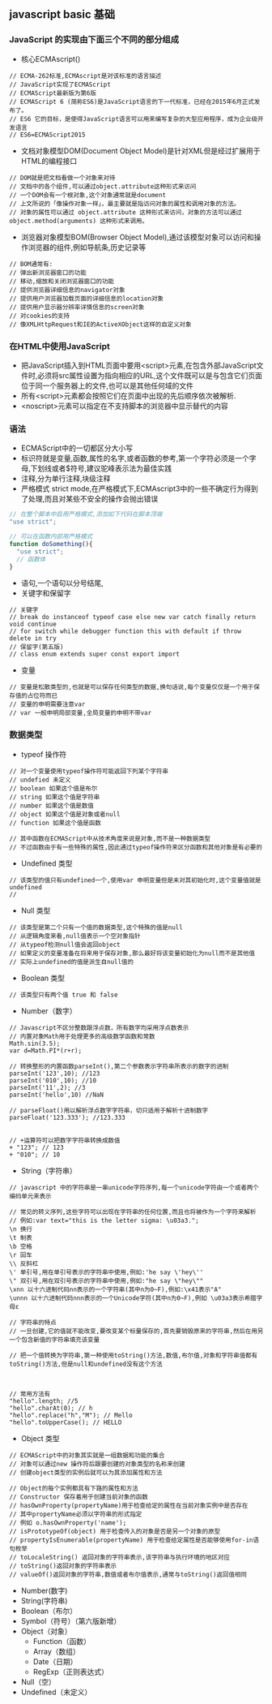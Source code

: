 ## javascript basic 基础

### JavaScript 的实现由下面三个不同的部分组成
- 核心ECMAscript()
```
// ECMA-262标准,ECMAscript是对该标准的语言描述
// JavaScript实现了ECMAScript
// ECMAScript最新版为第6版
// ECMAScript 6 (简称ES6)是JavaScript语言的下一代标准，已经在2015年6月正式发布了。
// ES6 它的目标，是使得JavaScript语言可以用来编写复杂的大型应用程序，成为企业级开发语言
// ES6=ECMAScript2015
```
- 文档对象模型DOM(Document Object Model)是针对XML但是经过扩展用于HTML的编程接口
```
// DOM就是把文档看做一个对象来对待
// 文档中的各个组件,可以通过object.attribute这种形式来访问
// 一个DOM会有一个根对象,这个对象通常就是document
// 上文所说的「像操作对象一样」，最主要就是指访问对象的属性和调用对象的方法。
// 对象的属性可以通过 object.attribute 这种形式来访问，对象的方法可以通过 object.method(arguments) 这种形式来调用。
```
- 浏览器对象模型BOM(Browser Object Model),通过该模型对象可以访问和操作浏览器的组件,例如导航条,历史记录等
```
// BOM通常有:
// 弹出新浏览器窗口的功能
// 移动,缩放和关闭浏览器窗口的功能
// 提供浏览器详细信息的navigator对象
// 提供用户浏览器加载页面的详细信息的location对象
// 提供用户显示器分辨率详情信息的screen对象
// 对cookies的支持
// 像XMLHttpRequest和IE的ActiveXObject这样的自定义对象
```

### 在HTML中使用JavaScript
- 把JavaScript插入到HTML页面中要用\<script\>元素,在包含外部JavaScript文件时,必须将src属性设置为指向相应的URL,这个文件既可以是与包含它们页面位于同一个服务器上的文件,也可以是其他任何域的文件
- 所有\<script\>元素都会按照它们在页面中出现的先后顺序依次被解析.
- \<noscript\>元素可以指定在不支持脚本的浏览器中显示替代的内容

### 语法
- ECMAScript中的一切都区分大小写
- 标识符就是变量,函数,属性的名字,或者函数的参考,第一个字符必须是一个字母,下划线或者$符号,建议驼峰表示法为最佳实践
- 注释,分为单行注释,块级注释
- 严格模式 strict mode,在严格模式下,ECMAscript3中的一些不确定行为得到了处理,而且对某些不安全的操作会抛出错误
```javascript
// 在整个脚本中启用严格模式,添加如下代码在脚本顶端
"use strict";

// 可以在函数内部用严格模式
function doSomething(){
  "use strict";
  // 函数体
}
```
- 语句,一个语句以分号结尾,
- 关键字和保留字
```
// 关键字
// break do instanceof typeof case else new var catch finally return void continue 
// for switch while debugger function this with default if throw delete in try
// 保留字(第五版)
// class enum extends super const export import 
```
- 变量
```
// 变量是松散类型的,也就是可以保存任何类型的数据,换句话说,每个变量仅仅是一个用于保存值的占位符而已
// 变量的申明需要注意var
// var 一般申明局部变量,全局变量的申明不带var
```

### 数据类型
- typeof 操作符
```
// 对一个变量使用typeof操作符可能返回下列某个字符串
// undefied 未定义
// boolean 如果这个值是布尔
// string 如果这个值是字符串
// number 如果这个值是数值
// object 如果这个值是对象或者null
// function 如果这个值是函数

// 其中函数在ECMAScript中从技术角度来说是对象,而不是一种数据类型
// 不过函数由于有一些特殊的属性,因此通过typeof操作符来区分函数和其他对象是有必要的
```

- Undefined 类型
```
// 该类型的值只有undefined一个,使用var 申明变量但是未对其初始化时,这个变量值就是undefined
// 
```
  
- Null 类型
```
// 该类型是第二个只有一个值的数据类型,这个特殊的值是null
// 从逻辑角度来看,null值表示一个空对象指针
// 从typeof检测null值会返回object
// 如果定义的变量准备在将来用于保存对象,那么最好将该变量初始化为null而不是其他值
// 实际上undefined的值是派生自null值的 
```

- Boolean 类型
```
// 该类型只有两个值 true 和 false
```

- Number（数字）
```
// Javascript不区分整数跟浮点数，所有数字均采用浮点数表示
// 内置对象Math用于处理更多的高级数学函数和常数
Math.sin(3.5);
var d=Math.PI*(r+r);

// 转换整形的内置函数parseInt(),第二个参数表示字符串所表示的数字的进制
parseInt('123',10); //123
parseInt('010',10); //10
parseInt('11',2); //3
parseInt('hello',10) //NaN

// parseFloat()用以解析浮点数字字符串，切只适用于解析十进制数字
parseFloat('123.333'); //123.333


// +运算符可以把数字字符串转换成数值
+ "123"; // 123
+ "010"; // 10

```
- String（字符串）
```
// javascript 中的字符串是一串unicode字符序列,每一个unicode字符由一个或者两个编码单元来表示

// 常见的转义序列,这些字符可以出现在字符串的任何位置,而且也将被作为一个字符来解析
// 例如:var text="this is the letter sigma: \u03a3.";
\n 换行
\t 制表
\b 空格
\r 回车
\\ 反斜杠
\' 单引号,用在单引号表示的字符串中使用,例如:'he say \'hey\''
\" 双引号,用在双引号表示的字符串中使用,例如:"he say \"hey\""
\xnn 以十六进制代码nn表示的一个字符串(其中n为0~F),例如:\x41表示"A"
\unnn 以十六进制代码nnn表示的一个Unicode字符(其中n为0~F),例如 \u03a3表示希腊字母ε

// 字符串的特点
// 一旦创建,它的值就不能改变,要改变某个标量保存的,首先要销毁原来的字符串,然后在用另一个包含新值的字符串填充该变量

// 把一个值转换为字符串,第一种使用toString()方法,数值,布尔值,对象和字符串值都有toString()方法,但是null和undefined没有这个方法



// 常用方法有
"hello".length; //5
"hello".charAt(0); // h
"hello".replace("h","M"); // Mello
"hello".toUpperCase(); // HELLO

```
- Object 类型
```
// ECMAScript中的对象其实就是一组数据和功能的集合
// 对象可以通过new 操作符后跟要创建的对象类型的名称来创建
// 创建object类型的实例后就可以为其添加属性和方法

// Object的每个实例都具有下路的属性和方法
// Constructor 保存着用于创建当前对象的函数
// hasOwnProperty(propertyName)用于检查给定的属性在当前对象实例中是否存在
// 其中propertyName必须以字符串的形式指定
// 例如 o.hasOwnProperty('name');
// isPrototypeOf(object) 用于检查传入的对象是否是另一个对象的原型
// propertyIsEnumerable(propertyName) 用于检查给定属性是否能够使用for-in语句枚举 
// toLocaleString() 返回对象的字符串表示,该字符串与执行环境的地区对应
// toString()返回对象的字符串表示
// valueOf()返回对象的字符串,数值或者布尔值表示,通常与toString()返回值相同
```

- Number(数字)
- String(字符串)
- Boolean（布尔）
- Symbol（符号）（第六版新增）
- Object（对象）
  - Function（函数）
  - Array（数组）
  - Date（日期）
  - RegExp（正则表达式）
- Null（空）
- Undefined（未定义）
